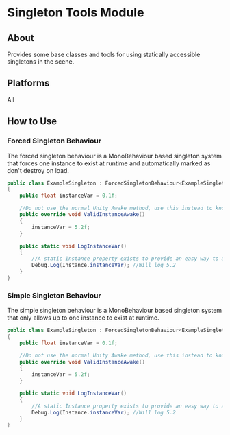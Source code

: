 # Singleton Tools Module

## About
Provides some base classes and tools for using statically accessible singletons in the scene.

## Platforms
All

## How to Use

### Forced Singleton Behaviour
The forced singleton behaviour is a MonoBehaviour based singleton system that forces one instance to exist at runtime and automatically marked as don't destroy on load.
```csharp
public class ExampleSingleton : ForcedSingletonBehaviour<ExampleSingleton>
{
    public float instanceVar = 0.1f;

    //Do not use the normal Unity Awake method, use this instead to know you are in the valid instance first
    public override void ValidInstanceAwake() 
    {
        instanceVar = 5.2f;
    }

    public static void LogInstanceVar()
    {   
        //A static Instance property exists to provide an easy way to access instance members from a static location.
        Debug.Log(Instance.instanceVar); //Will log 5.2
    }
}
```

### Simple Singleton Behaviour
The simple singleton behaviour is a MonoBehaviour based singleton system that only allows up to one instance to exist at runtime.
```csharp
public class ExampleSingleton : ForcedSingletonBehaviour<ExampleSingleton>
{
    public float instanceVar = 0.1f;

    //Do not use the normal Unity Awake method, use this instead to know you are in the valid instance first
    public override void ValidInstanceAwake() 
    {
        instanceVar = 5.2f;
    }

    public static void LogInstanceVar()
    {   
        //A static Instance property exists to provide an easy way to access instance members from a static location.
        Debug.Log(Instance.instanceVar); //Will log 5.2
    }
}
```